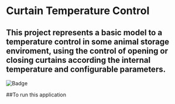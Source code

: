 # Curtain Temperature Control
## This project represents a basic model to a temperature control in some animal storage enviroment, using the control of opening or closing curtains according the internal temperature and configurable parameters.

![Badge](https://img.shields.io/static/v1?label=language&message=python&color=green&style=for-the-badge&logo=PYTHON)

##To run this application

